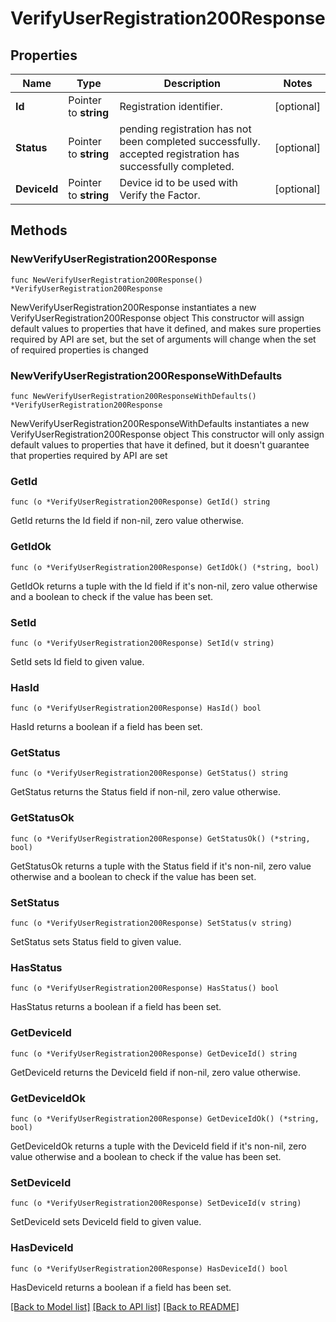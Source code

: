 # VerifyUserRegistration200Response

## Properties

Name | Type | Description | Notes
------------ | ------------- | ------------- | -------------
**Id** | Pointer to **string** | Registration identifier. | [optional] 
**Status** | Pointer to **string** | pending registration has not been completed successfully. accepted registration has successfully completed. | [optional] 
**DeviceId** | Pointer to **string** | Device id to be used with Verify the Factor. | [optional] 

## Methods

### NewVerifyUserRegistration200Response

`func NewVerifyUserRegistration200Response() *VerifyUserRegistration200Response`

NewVerifyUserRegistration200Response instantiates a new VerifyUserRegistration200Response object
This constructor will assign default values to properties that have it defined,
and makes sure properties required by API are set, but the set of arguments
will change when the set of required properties is changed

### NewVerifyUserRegistration200ResponseWithDefaults

`func NewVerifyUserRegistration200ResponseWithDefaults() *VerifyUserRegistration200Response`

NewVerifyUserRegistration200ResponseWithDefaults instantiates a new VerifyUserRegistration200Response object
This constructor will only assign default values to properties that have it defined,
but it doesn't guarantee that properties required by API are set

### GetId

`func (o *VerifyUserRegistration200Response) GetId() string`

GetId returns the Id field if non-nil, zero value otherwise.

### GetIdOk

`func (o *VerifyUserRegistration200Response) GetIdOk() (*string, bool)`

GetIdOk returns a tuple with the Id field if it's non-nil, zero value otherwise
and a boolean to check if the value has been set.

### SetId

`func (o *VerifyUserRegistration200Response) SetId(v string)`

SetId sets Id field to given value.

### HasId

`func (o *VerifyUserRegistration200Response) HasId() bool`

HasId returns a boolean if a field has been set.

### GetStatus

`func (o *VerifyUserRegistration200Response) GetStatus() string`

GetStatus returns the Status field if non-nil, zero value otherwise.

### GetStatusOk

`func (o *VerifyUserRegistration200Response) GetStatusOk() (*string, bool)`

GetStatusOk returns a tuple with the Status field if it's non-nil, zero value otherwise
and a boolean to check if the value has been set.

### SetStatus

`func (o *VerifyUserRegistration200Response) SetStatus(v string)`

SetStatus sets Status field to given value.

### HasStatus

`func (o *VerifyUserRegistration200Response) HasStatus() bool`

HasStatus returns a boolean if a field has been set.

### GetDeviceId

`func (o *VerifyUserRegistration200Response) GetDeviceId() string`

GetDeviceId returns the DeviceId field if non-nil, zero value otherwise.

### GetDeviceIdOk

`func (o *VerifyUserRegistration200Response) GetDeviceIdOk() (*string, bool)`

GetDeviceIdOk returns a tuple with the DeviceId field if it's non-nil, zero value otherwise
and a boolean to check if the value has been set.

### SetDeviceId

`func (o *VerifyUserRegistration200Response) SetDeviceId(v string)`

SetDeviceId sets DeviceId field to given value.

### HasDeviceId

`func (o *VerifyUserRegistration200Response) HasDeviceId() bool`

HasDeviceId returns a boolean if a field has been set.


[[Back to Model list]](../README.md#documentation-for-models) [[Back to API list]](../README.md#documentation-for-api-endpoints) [[Back to README]](../README.md)


